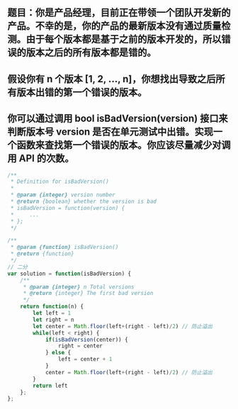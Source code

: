 ## 题目：你是产品经理，目前正在带领一个团队开发新的产品。不幸的是，你的产品的最新版本没有通过质量检测。由于每个版本都是基于之前的版本开发的，所以错误的版本之后的所有版本都是错的。

## 假设你有 n 个版本 [1, 2, ..., n]，你想找出导致之后所有版本出错的第一个错误的版本。

## 你可以通过调用 bool isBadVersion(version) 接口来判断版本号 version 是否在单元测试中出错。实现一个函数来查找第一个错误的版本。你应该尽量减少对调 用 API 的次数。

```js
/**
 * Definition for isBadVersion()
 * 
 * @param {integer} version number
 * @return {boolean} whether the version is bad
 * isBadVersion = function(version) {
 *     ...
 * };
 */

/**
 * @param {function} isBadVersion()
 * @return {function}
 */
// 二分
var solution = function(isBadVersion) {
    /**
     * @param {integer} n Total versions
     * @return {integer} The first bad version
     */
    return function(n) {
        let left = 1
        let right = n
        let center = Math.floor(left+(right - left)/2) // 防止溢出
        while(left < right) {
            if(isBadVersion(center)) {
                right = center
            } else {
                left = center + 1
            }
            center = Math.floor(left+(right - left)/2) // 防止溢出
        }
        return left
    };
};
```